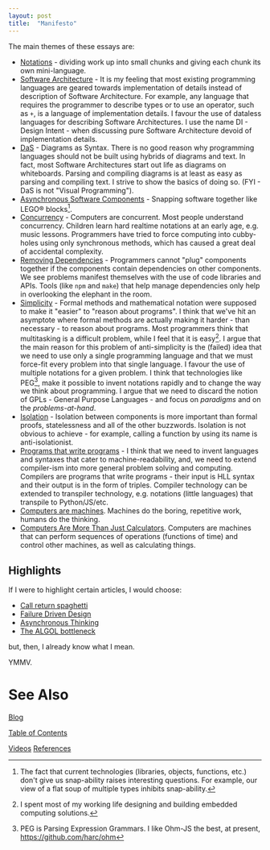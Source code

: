 ```yaml
---
layout: post
title:  "Manifesto"
---
```

The main themes of these essays are:

- <u>Notations</u> - dividing work up into small chunks and giving each chunk its own mini-language.
- <u>Software Architecture</u> - It is my feeling that most existing programming languages are geared towards implementation of details instead of description of Software Architecture.  For example, any language that requires the programmer to describe types or to use an operator, such as `+`, is a language of implementation details.  I favour the use of dataless languages for describing Software Architectures.  I use the name DI - Design Intent - when discussing pure Software Architecture devoid of implementation details.
- <u>DaS</u> - Diagrams as Syntax.  There is no good reason why programming languages should not be built using hybrids of diagrams and text.  In fact, most Software Architectures start out life as diagrams on whiteboards.  Parsing and compiling diagrams is at least as easy as parsing and compiling text.  I strive to show the basics of doing so.  (FYI - DaS is not "Visual Programming").
- <u>Asynchronous Software Components</u> - Snapping software together like LEGO® blocks[^2].
- <u>Concurrency</u> - Computers are concurrent.  Most people understand concurrency.  Children learn hard realtime notations at an early age, e.g. music lessons.  Programmers have tried to force computing into cubby-holes using only synchronous methods, which has caused a great deal of accidental complexity.
- <u>Removing Dependencies</u> - Programmers cannot "plug" components together if the components contain dependencies on other components.  We see problems manifest themselves with the use of code libraries and APIs.  Tools (like `npm` and `make`) that help manage dependencies only help in overlooking the elephant in the room.
- <u>Simplicity</u> - Formal methods and mathematical notation were supposed to make it "easier" to "reason about programs".  I think that we've hit an asymptote where formal methods are actually making it harder - than necessary - to reason about programs.  Most programmers think that multitasking is a difficult problem, while I feel that it is easy[^1].  I argue that the main reason for this problem of anti-simplicity is the (failed) idea that we need to use only a single programming language and that we must force-fit every problem into that single language.  I favour the use of multiple notations for a given problem.  I think that technologies like PEG[^3], make it possible to invent notations rapidly and to change the way we think about programming.  I argue that we need to discard the notion of GPLs - General Purpose Languages - and focus on *paradigms* and on the *problems-at-hand*.
- <u>Isolation</u> - Isolation between components is more important than formal proofs, statelessness and all of the other buzzwords.  Isolation is not obvious to achieve - for example, calling a function by using its name is anti-isolationist.
- <u>Programs that write programs</u> - I think that we need to invent languages and syntaxes that cater to machine-readability, and, we need to extend compiler-ism into more general problem solving and computing.  Compilers are programs that write programs - their input is HLL syntax and their output is in the form of triples.  Compiler technology can be extended to transpiler technology, e.g. notations (little languages) that transpile to Python/JS/etc.
- <u>Computers are machines</u>.  Machines do the boring, repetitive work, humans do the thinking.
- <u>Computers Are More Than Just Calculators</u>.  Computers are machines that can perform sequences of operations (functions of time) and control other machines, as well as calculating things.

[^1]:I spent most of my working life designing and building embedded computing solutions.
[^2]: The fact that current technologies (libraries, objects, functions, etc.) don't give us snap-ability raises interesting questions. For example, our view of a flat soup of multiple types inhibits snap-ability.
[^3]: PEG is Parsing Expression Grammars.  I like Ohm-JS the best, at present, https://github.com/harc/ohm

## Highlights

If I were to highlight certain articles, I would choose:

- [Call return spaghetti](https://guitarvydas.github.io/2020/12/09/CALL-RETURN-Spaghetti.html)
- [Failure Driven Design](https://guitarvydas.github.io/2021/04/23/Failure-Driven-Design.html)
- [Asynchronous Thinking](https://guitarvydas.github.io/2021/07/06/Asynchronous-Thinking.html)
- [The ALGOL bottleneck](https://guitarvydas.github.io/2020/12/25/The-ALGOL-Bottleneck.html)

but, then, I already know what I mean.  

YMMV.

# See Also

[Blog](https://guitarvydas.github.io)

[Table of Contents](https://guitarvydas.github.io/2021/09/21/Table-of-Contents-Sept-17-2021.html)

[Videos](https://www.youtube.com/channel/UC2bdO9l84VWGlRdeNy5)
[References](https://guitarvydas.github.io/2021/01/14/References.html)

<script src="https://utteranc.es/client.js" 
        repo="guitarvydas/guitarvydas.github.io" 
        issue-term="pathname" 
        theme="github-light" 
        crossorigin="anonymous" 
        async> 
</script> 

